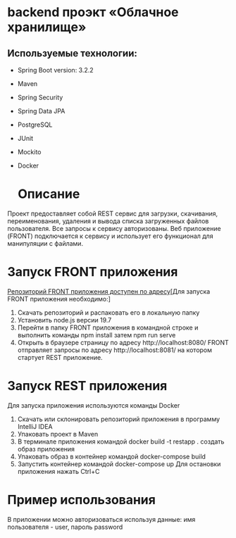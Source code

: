 # backend проэкт «Облачное хранилище»
## Используемые технологии:

* Spring Boot version: 3.2.2
* Maven
* Spring Security
* Spring Data JPA
* PostgreSQL
* JUnit
* Mockito
* Docker
  
  # Описание

 Проект предоставляет собой REST сервис для загрузки, скачивания, переименования, удаления и вывода списка загруженных файлов пользователя. Все запросы к сервису авторизованы. Веб приложение (FRONT) подключается к сервису и использует его функционал для манипуляции с файлами. 

# Запуск FRONT приложения

[Репозиторий FRONT приложения доступен по адресу](https://github.com/Mirbek7777/DiplomFronted)[Для запуска FRONT приложения необходимо:]

1. Скачать репозиторий и распаковать его в локальную папку
2. Установить node.js версии 19.7
3. Перейти в папку FRONT приложения в командной строке и выполнить команды npm install затем npm run serve
4. Открыть в браузере страницу по адресу http://localhost:8080/
FRONT отправляет запросы по адресу http://localhost:8081/ на котором стартует REST приложение.

# Запуск REST приложения

Для запуска приложения используются команды Docker

1. Скачать или склонировать репозиторий приложения в программу IntelliJ IDEA
2. Упаковать проект в Maven
3. В терминале приложения командой docker build -t restapp . создать образ приложения
4. Упаковать образ в контейнер командой docker-compose build
5. Запустить контейнер командой docker-compose up
Для остановки приложения нажать Ctrl+C

# Пример использования

В приложении можно авторизоваться используя данные: имя пользователя - user, пароль password